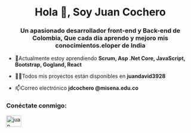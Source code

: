 <h1 align="center">Hola 👋, Soy Juan Cochero</h1>
<h3 align="center">Un apasionado desarrollador front-end y Back-end de Colombia, Que cada día aprendo y mejoro mis conocimientos.eloper de India</h3>

- 🌱Actualmente estoy aprendiendo **Scrum, Asp .Net Core, JavaScript, Bootstrap, Gogland, React**

- 👨‍💻Todos mis proyectos están disponibles en **juandavid3928**

- 📫Correo electrónico **jdcochero @misena.edu.co**

<h3 align="left">Conéctate conmigo:</h3>
<p align="left">
<a href="https://linkedin.com/in/juan david" target="en blanco"><img align="center" src="https://raw.githubusercontent.com/rahuldkjain/github-profile-readme-generator/master/src/images/icons/Social/linked-in-alt.svg" alt="juan david" height="30" width="40" /></ a>
</p>


